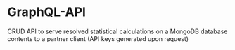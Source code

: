 # GraphQL-API
CRUD API to serve resolved statistical calculations on a MongoDB database contents to a partner client (API keys generated upon request)
